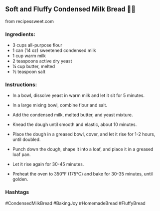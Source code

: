 ## Soft and Fluffy Condensed Milk Bread 🍞🥛

from recipessweet.com

### Ingredients:

* 3 cups all-purpose flour
* 1 can (14 oz) sweetened condensed milk
* 1 cup warm milk
* 2 teaspoons active dry yeast
* ¼ cup butter, melted
* ½ teaspoon salt

### Instructions:

* In a bowl, dissolve yeast in warm milk and let it sit for 5 minutes.

* In a large mixing bowl, combine flour and salt.

* Add the condensed milk, melted butter, and yeast mixture.

* Knead the dough until smooth and elastic, about 10 minutes.

* Place the dough in a greased bowl, cover, and let it rise for 1-2 hours, until doubled.

* Punch down the dough, shape it into a loaf, and place it in a greased loaf pan.

* Let it rise again for 30-45 minutes.

* Preheat the oven to 350°F (175°C) and bake for 30-35 minutes, until golden.

### Hashtags

\#CondensedMilkBread #BakingJoy #HomemadeBread #FluffyBread
